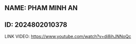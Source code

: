 ## NAME: PHAM MINH AN
## ID: 2024802010378

LINK VIDEO: https://www.youtube.com/watch?v=di8ihJNNoQc
